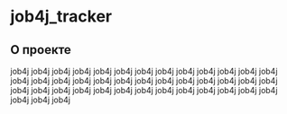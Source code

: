 # job4j_tracker

## О проекте
job4j
job4j
job4j
job4j
job4j
job4j
job4j
job4j
job4j
job4j
job4j
job4j
job4j
job4j
job4j
job4j
job4j
job4j
job4j
job4j
job4j
job4j
job4j
job4j
job4j
job4j
job4j
job4j
job4j
job4j
job4j
job4j
job4j
job4j
job4j
job4j
job4j
job4j
job4j
job4j
job4j
job4j